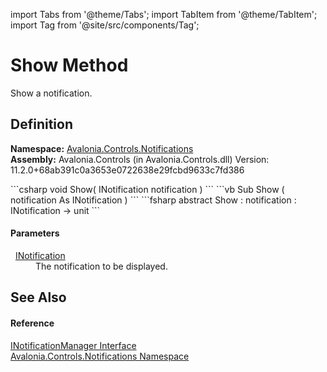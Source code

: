 import Tabs from '@theme/Tabs'; 
import TabItem from '@theme/TabItem'; 
import Tag from '@site/src/components/Tag'; 

# Show Method


Show a notification.



## Definition
**Namespace:** <a href="N_Avalonia_Controls_Notifications">Avalonia.Controls.Notifications</a>  
**Assembly:** Avalonia.Controls (in Avalonia.Controls.dll) Version: 11.2.0+68ab391c0a3653e0722638e29fcbd9633c7fd386

<Tabs groupId="api-code-preview">
<TabItem value="csharp" label="C#">
```csharp
void Show(
	INotification notification
)
```
</TabItem>
<TabItem value="vb" label="VB">
```vb
Sub Show ( 
	notification As INotification
)
```
</TabItem>
<TabItem value="fsharp" label="F#">
```fsharp
abstract Show : 
        notification : INotification -> unit 
```
</TabItem>
</Tabs>



#### Parameters
<dl><dt>  <a href="T_Avalonia_Controls_Notifications_INotification">INotification</a></dt><dd>The notification to be displayed.</dd></dl>

## See Also


#### Reference
<a href="T_Avalonia_Controls_Notifications_INotificationManager">INotificationManager Interface</a>  
<a href="N_Avalonia_Controls_Notifications">Avalonia.Controls.Notifications Namespace</a>  
